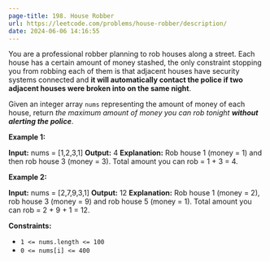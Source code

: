 ```yaml
---
page-title: 198. House Robber
url: https://leetcode.com/problems/house-robber/description/
date: 2024-06-06 14:16:55
---
```

You are a professional robber planning to rob houses along a street. Each house has a certain amount of money stashed, the only constraint stopping you from robbing each of them is that adjacent houses have security systems connected and **it will automatically contact the police if two adjacent houses were broken into on the same night**.

Given an integer array `nums` representing the amount of money of each house, return *the maximum amount of money you can rob tonight **without alerting the police***.

**Example 1:**

**Input:** nums = \[1,2,3,1\]
**Output:** 4
**Explanation:** Rob house 1 (money = 1) and then rob house 3 (money = 3).
Total amount you can rob = 1 + 3 = 4.

**Example 2:**

**Input:** nums = \[2,7,9,3,1\]
**Output:** 12
**Explanation:** Rob house 1 (money = 2), rob house 3 (money = 9) and rob house 5 (money = 1).
Total amount you can rob = 2 + 9 + 1 = 12.

**Constraints:**

-   `1 <= nums.length <= 100`
-   `0 <= nums[i] <= 400`